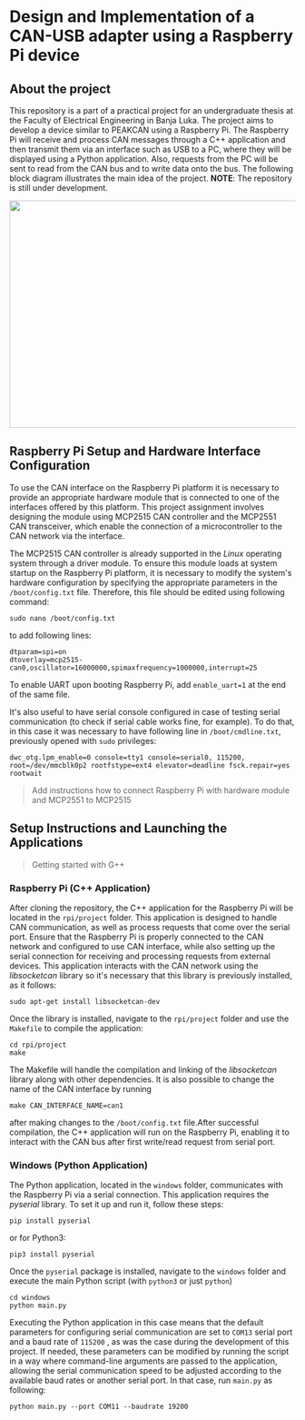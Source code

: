 # Design and Implementation of a CAN-USB adapter using a Raspberry Pi device

## About the project
This repository is a part of a practical project for an undergraduate thesis at the Faculty of Electrical Engineering in Banja Luka. The project aims to develop a device similar to PEAKCAN using a Raspberry Pi. The Raspberry Pi will receive and process CAN messages through a C++ application and then transmit them via an interface such as USB to a PC, where they will be displayed using a Python application. Also, requests from the PC will be sent to read from the CAN bus and to write data onto the bus. The following block diagram illustrates the main idea of the project.
**NOTE**: The repository is still under development.
<p align="center">
<img src="https://github.com/user-attachments/assets/3c8a1fa4-6ee8-49b5-8495-ba2b1135ac24"width = "750", height = "400">

## Raspberry Pi Setup and Hardware Interface Configuration
To use the CAN interface on the Raspberry Pi platform it is necessary to provide an appropriate hardware module that is connected to one of the interfaces offered by this platform. This project assignment involves designing the module using MCP2515 CAN controller and the MCP2551 CAN transceiver, which enable the connection of a microcontroller to the CAN network via the interface.

The MCP2515 CAN controller is already supported in the *Linux* operating system through a driver module. To ensure this module loads at system startup on the Raspberry Pi platform, it is necessary to modify the system's hardware configuration by specifying the appropriate parameters in the `/boot/config.txt` file. Therefore, this file should be edited using following command:
```
sudo nano /boot/config.txt
```
to add following lines:
```
dtparam=spi=on
dtoverlay=mcp2515-can0,oscillator=16000000,spimaxfrequency=1000000,interrupt=25
```
To enable UART upon booting Raspberry Pi, add `enable_uart=1` at the end of the same file.

It's also useful to have serial console configured in case of testing serial communication (to check if serial cable works fine, for example). To do that, in this case it was necessary to have following line in `/boot/cmdline.txt`, previously opened with `sudo` privileges:
```
dwc_otg.lpm_enable=0 console=tty1 console=serial0, 115200, root=/dev/mmcblk0p2 rootfstype=ext4 elevator=deadline fsck.repair=yes rootwait 
```
> Add instructions how to connect Raspberry Pi with hardware module and MCP2551 to MCP2515
## Setup Instructions and Launching the Applications
> Getting started with G++
### Raspberry Pi (C++ Application)
After cloning the repository, the C++ application for the Raspberry Pi will be located in the `rpi/project`  folder. This application is designed to handle CAN communication, as well as process requests that come over the serial port. Ensure that the Raspberry Pi is properly connected to the CAN network and configured to use CAN interface, while also setting up the serial connection for receiving and processing requests from external devices. This application interacts with the CAN network using the *libsocketcan* library so it's necessary that this library is previously installed, as it follows:
```
sudo apt-get install libsocketcan-dev
```
Once the library is installed, navigate to the `rpi/project` folder and use the `Makefile` to compile the application:
```
cd rpi/project
make
```
The Makefile will handle the compilation and linking of the *libsocketcan* library along with other dependencies. It is also possible to change the name of the CAN interface by running 
```
make CAN_INTERFACE_NAME=can1
```
after making changes to the `/boot/config.txt` file.After successful compilation, the C++ application will run on the Raspberry Pi, enabling it to interact with the CAN bus after first write/read request from serial port. 
### Windows (Python Application)
The Python application, located in the `windows` folder, communicates with the Raspberry Pi via a serial connection. This application requires the *pyserial* library. To set it up and run it, follow these steps:
```
pip install pyserial
```
or for Python3:
```
pip3 install pyserial
```
Once the `pyserial` package is installed, navigate to the `windows` folder and execute the main Python script (with `python3` or just `python`)
```
cd windows
python main.py
```
Executing the Python application in this case means that the default parameters for configuring serial communication are set to `COM13`  serial port and a baud rate of `115200` , as was the case during the development of this project. If needed, these parameters can be modified by running the script in a way where command-line arguments are passed to the application, allowing the serial communication speed to be adjusted according to the available baud rates or another serial port. In that case, run `main.py` as following:
```
python main.py --port COM11 --baudrate 19200
```



